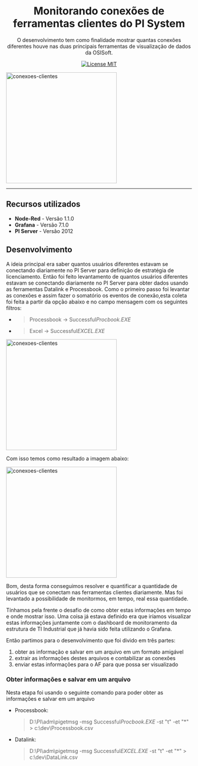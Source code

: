 
<h1 align="center">
<br>
Monitorando conexões de ferramentas clientes do PI System
</h1>

<p align="center">O desenvolvimento tem como finalidade mostrar quantas conexões diferentes houve nas duas principais ferramentas de visualização de dados da OSISoft.</p>

<p align="center">
  <a href="https://www.apache.org/licenses/LICENSE-2.0">
    <img src="https://img.shields.io/badge/apache-2.0-blue" alt="License MIT">
  </a>
</p>

<div>
  <img src="https://github.com/dedynobre/monitorando-conexoes-clientes-do-pi-system/blob/master/event.gif" alt="conexoes-clientes" height="300">
</div>

<hr />


## Recursos utilizados

- **Node-Red** - Versão 1.1.0
- **Grafana** - Versão 7.1.0
- **PI Server** - Versão 2012

## Desenvolvimento

A ideia principal era saber quantos usuários diferentes estavam se conectando diariamente no PI Server para definição de estratégia de licenciamento.
Então foi feito levantamento de quantos usuários diferentes estavam se conectando diariamente no PI Server para obter dados usando as ferramentas Datalink e Processbook.
Como o primeiro passo foi levantar as conexões e assim fazer o somatório os eventos de conexão,esta coleta foi feita a partir da opção abaixo e no campo mensagem com os seguintes filtros:
* > Processbook -> Successful*Procbook.EXE* 
* > Excel -> Successful*EXCEL.EXE*

<img src="https://github.com/dedynobre/monitorando-conexoes-clientes-do-pi-system/blob/master/img2.png" alt="conexoes-clientes" height="300">

Com isso temos como resultado a imagem abaixo:

<img src="https://github.com/dedynobre/monitorando-conexoes-clientes-do-pi-system/blob/master/img3.png" alt="conexoes-clientes" height="300">

Bom, desta forma conseguimos resolver e quantificar a quantidade de usuários que se conectam nas ferramentas clientes diariamente.
Mas foi levantado a possibilidade de monitormos, em tempo, real essa quantidade.

Tínhamos pela frente o desafio de como obter estas informações em tempo e onde mostrar isso. Uma coisa já estava definido era que iríamos visualizar estas informações juntamente com o dashboard de monitoramento da estrutura de TI Industrial que já havia sido feita utilizando o Grafana.

Então partimos para o desenvolvimento que foi divido em três partes:

1) obter as informação e salvar em um arquivo em um formato amigável
2) extrair as informações destes arquivos e contabilizar as conexões
3) enviar estas informações para o AF para que possa ser visualizado



### Obter informações e salvar em um arquivo
Nesta etapa foi usando o seguinte comando para poder obter as informações e salvar em um arquivo
* Processbook:
	> D:\PI\adm\pigetmsg -msg Successful*Procbook.EXE* -st "t" -et "*" > c:\dev\Processbook.csv
* Datalink:
	> D:\PI\adm\pigetmsg -msg Successful*EXCEL.EXE* -st "t" -et "*" > c:\dev\DataLink.csv










